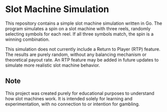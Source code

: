 # Slot Machine Simulation

This repository contains a simple slot machine simulation written in Go. The program simulates a spin on a slot machine with three reels, randomly selecting symbols for each reel. If all three symbols match, the spin is a winning combination.

This simulation does not currently include a Return to Player (RTP) feature. The results are purely random, without any balancing mechanism or theoretical payout rate. An RTP feature may be added in future updates to simulate more realistic slot machine behavior.

## Note

This project was created purely for educational purposes to understand how slot machines work.
It is intended solely for learning and experimentation, with no connection to or intention for gambling.
